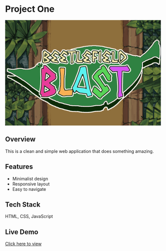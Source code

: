 # Project One

![Screenshot of Project One](../assets/images/project1.png)

## Overview
This is a clean and simple web application that does something amazing.

## Features
- Minimalist design
- Responsive layout
- Easy to navigate

## Tech Stack
HTML, CSS, JavaScript

## Live Demo
[Click here to view](https://example.com)
